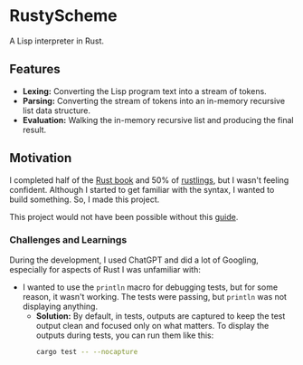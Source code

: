 # RustyScheme
A Lisp interpreter in Rust.

## Features
- **Lexing:** Converting the Lisp program text into a stream of tokens.
- **Parsing:** Converting the stream of tokens into an in-memory recursive list data structure.
- **Evaluation:** Walking the in-memory recursive list and producing the final result.

## Motivation
I completed half of the [Rust book](https://doc.rust-lang.org/book/) and 50% of [rustlings](https://github.com/rust-lang/rustlings), but I wasn't feeling confident. Although I started to get familiar with the syntax, I wanted to build something. So, I made this project.

This project would not have been possible without this [guide](https://vishpat.github.io/lisp-rs/overview.html).

### Challenges and Learnings
During the development, I used ChatGPT and did a lot of Googling, especially for aspects of Rust I was unfamiliar with:

- I wanted to use the `println` macro for debugging tests, but for some reason, it wasn't working. The tests were passing, but `println` was not displaying anything.
  - **Solution:** By default, in tests, outputs are captured to keep the test output clean and focused only on what matters. To display the outputs during tests, you can run them like this:
    ```bash
    cargo test -- --nocapture
    ```
